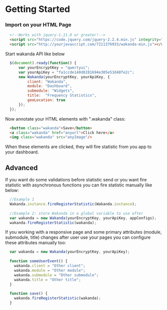 # Getting Started

<h3> Import on your HTML Page </h2>

```html
  <!--Works with jquery-1.11.0 or greater!-->
  <script src="https://code.jquery.com/jquery-2.2.4.min.js" integrity="sha256-BbhdlvQf/xTY9gja0Dq3HiwQF8LaCRTXxZKRutelT44="></script><br>
  <script src="http://yourjavascript.com/7211376933/wakanda-min.js"></script>
```
Start wakanda API like below

```javascript
  $(document).ready(function() {
      var yourEncryptKey = "qwertyui";
      var yourApiKey = "fa1ccde140d8281694e305e53d48fe2c";
      new Wakanda(yourEncryptKey, yourApiKey, {
          client: "Wakanda",
          module: "Dashboard",
          submodule: "Widgets",
          title:  "Frequency Statistics",
          geoLocation: true
      });
  });
```

Now annotate your HTML elements with ".wakanda" class:

```html
  <button class="wakanda">Save</button>
  <a class="wakanda" href="anyurl">Click here</a>
  <img class="wakanda" src="anyImage"/>
```
When these elements are clicked, they will fire statistic from you app to your dashboard.

<h2> Advanced </h2>

If you want do some validations before statistic send or you want fire statistic with asynchronous
functions you can fire statistic manually like below:

```javascript
  //Example 1
  Wakanda.instance.fireRegisterStatistic(Wakanda.instance);
  
  //Example 2: store Wakanda in a global variable to use after
  var wakanda = new Wakanda(yourEncryptKey, yourApiKey, appConfigs);
  wakanda.fireRegisterStatistic(wakanda);
```

If you working with a responsive page and some primary attributes (module, submodule, title) changes after
user use your pages you can configure these attributes manually too:

```javascript
  var wakanda = new Wakanda(yourEncryptKey, yourApiKey);
  
  function someUserEvent() {
    wakanda.client = "Other client";
    wakanda.module = "Other module";
    wakanda.submodule = "Other submodule";
    wakanda.title = "Other title";
  }
  
  function save() {
    wakanda.fireRegisterStatistic(wakanda);
  }
  
```

